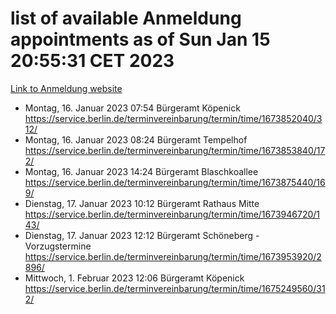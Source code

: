 # list of available Anmeldung appointments as of Sun Jan 15 20:55:31 CET 2023
[Link to Anmeldung website](https://service.berlin.de/terminvereinbarung/termin/tag.php?termin=0&anliegen[]=120686&dienstleisterlist=122210,122217,327316,122219,327312,122227,327314,122231,327346,122243,327348,122252,329742,122260,329745,122262,329748,122254,329751,122271,327278,122273,327274,122277,327276,330436,122280,327294,122282,327290,122284,327292,327539,122291,327270,122285,327266,122286,327264,122296,327268,150230,329760,122301,327282,122297,327286,122294,327284,122312,329763,122314,329775,122304,327330,122311,327334,122309,327332,122281,327352,122279,329772,122276,327324,122274,327326,122267,329766,122246,327318,122251,327320,122257,327322,122208,327298,122226,327300,121362,121364&herkunft=http%3A%2F%2Fservice.berlin.de%2Fdienstleistung%2F120686%2F)
- Montag, 16. Januar 2023 07:54 Bürgeramt Köpenick https://service.berlin.de/terminvereinbarung/termin/time/1673852040/312/
- Montag, 16. Januar 2023 08:24 Bürgeramt Tempelhof https://service.berlin.de/terminvereinbarung/termin/time/1673853840/172/
- Montag, 16. Januar 2023 14:24 Bürgeramt Blaschkoallee https://service.berlin.de/terminvereinbarung/termin/time/1673875440/169/
- Dienstag, 17. Januar 2023 10:12 Bürgeramt Rathaus Mitte https://service.berlin.de/terminvereinbarung/termin/time/1673946720/143/
- Dienstag, 17. Januar 2023 12:12 Bürgeramt Schöneberg - Vorzugstermine https://service.berlin.de/terminvereinbarung/termin/time/1673953920/2896/
- Mittwoch, 1. Februar 2023 12:06 Bürgeramt Köpenick https://service.berlin.de/terminvereinbarung/termin/time/1675249560/312/
